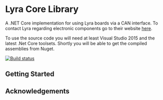 # Lyra Core Library

A .NET Core implementation for using Lyra boards via a CAN interface. To contact Lyra regarding electronic components go to their website [here](http://www.lyraelectronics.com).

To use the source code you will need at least Visual Studio 2015 and the latest .Net Core toolsets. Shortly you will be able to get the compiled assemblies from Nuget.

[![Build status](https://ci.appveyor.com/api/projects/status/y2wfkk2u29ry7igp/branch/master?svg=true)](https://ci.appveyor.com/project/CicerosPatience/lyra-core/branch/master)

## Getting Started

## Acknowledgements
